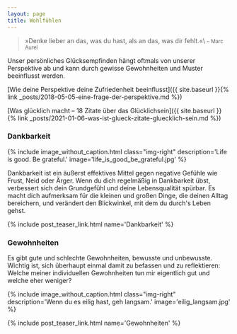 ```yaml
---
layout: page
title: Wohlfühlen
---
```


>»Denke lieber an das, was du hast, als an das, was dir fehlt.«\\
<small>– Marc Aurel</small>

Unser persönliches Glücksempfinden hängt oftmals von unserer Perspektive ab und
kann durch gewisse Gewohnheiten und Muster beeinflusst werden.

[Wie deine Perspektive deine Zufriedenheit beeinflusst]({{ site.baseurl }}{% link _posts/2018-05-05-eine-frage-der-perspektive.md %})

[Was glücklich macht – 18 Zitate über das Glücklichsein]({{ site.baseurl }}{% link _posts/2021-01-06-was-ist-glueck-zitate-gluecklich-sein.md %})

### Dankbarkeit

{% include image_without_caption.html
  class="img-right"
  description='Life is good. Be grateful.'
  image='life_is_good_be_grateful.jpg'
%}

Dankbarkeit ist ein äußerst effektives Mittel gegen negative Gefühle wie Frust,
Neid oder Ärger. Wenn du dich regelmäßig in Dankbarkeit übst, verbessert sich
dein Grundgefühl und deine Lebensqualität spürbar. Es macht dich aufmerksam für
die kleinen und großen Dinge, die deinen Alltag bereichern, und verändert den
Blickwinkel, mit dem du durch's Leben gehst.

{% include post_teaser_link.html name='Dankbarkeit' %}

### Gewohnheiten

Es gibt gute und schlechte Gewohnheiten, bewusste und unbewusste. Wichtig ist,
sich überhaupt einmal damit zu befassen und zu reflektieren: Welche meiner
individuellen Gewohnheiten tun mir eigentlich gut und welche eher weniger?

{% include image_without_caption.html
  class="img-right"
  description='Wenn du es eilig hast, geh langsam.'
  image='eilig_langsam.jpg'
%}

{% include post_teaser_link.html name='Gewohnheiten' %}
